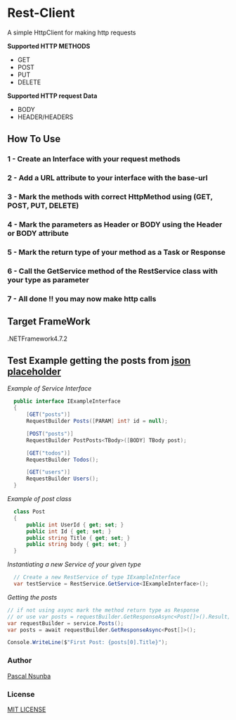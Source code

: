 # Rest-Client

A simple HttpClient for making http requests

**Supported HTTP METHODS**

- GET
- POST
- PUT
- DELETE

**Supported HTTP request Data**

- BODY
- HEADER/HEADERS

## How To Use

### 1 - Create an Interface with your request methods

### 2 - Add a URL attribute to your interface with the base-url

### 3 - Mark the methods with correct HttpMethod using (GET, POST, PUT, DELETE)

### 4 - Mark the parameters as Header or BODY using the Header or BODY attribute

### 5 - Mark the return type of your method as a Task<Response> or Response

### 6 - Call the GetService method of the RestService class with your type as parameter

### 7 - All done !! you may now make http calls

## Target FrameWork

.NETFramework4.7.2

## Test Example getting the posts from [json placeholder](https://jsonplaceholder.typicode.com/posts)

_Example of Service Interface_

```C#
  public interface IExampleInterface
  {
      [GET("posts")]
      RequestBuilder Posts([PARAM] int? id = null);

      [POST("posts")]
      RequestBuilder PostPosts<TBody>([BODY] TBody post);

      [GET("todos")]
      RequestBuilder Todos();

      [GET("users")]
      RequestBuilder Users();
  }
```

_Example of post class_

```C#
  class Post
  {
      public int UserId { get; set; }
      public int Id { get; set; }
      public string Title { get; set; }
      public string body { get; set; }
  }

```

_Instantiating a new Service of your given type_

```C#
  // Create a new RestService of type IExampleInterface
  var testService = RestService.GetService<IExampleInterface>();
```

_Getting the posts_

```C#
// if not using async mark the method return type as Response
// or use var posts = requestBuilder.GetResponseAsync<Post[]>().Result;
var requestBuilder = service.Posts();
var posts = await requestBuilder.GetResponseAsync<Post[]>();

Console.WriteLine($"First Post: {posts[0].Title}");

```

### Author

[Pascal Nsunba](https://github.com/PascalBenstrong/)

### License

[MIT LICENSE](https://github.com/PascalBenstrong/Rest-Client/blob/master/LICENSE)
